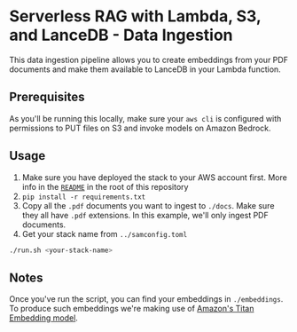 # Serverless RAG with Lambda, S3, and LanceDB - Data Ingestion

This data ingestion pipeline allows you to create embeddings from your PDF 
documents and make them available to LanceDB in your Lambda function.

## Prerequisites

As you'll be running this locally, make sure your `aws cli` is configured with
permissions to PUT files on S3 and invoke models on Amazon Bedrock.

## Usage

1. Make sure you have deployed the stack to your AWS account first. More info in
the [`README`](../README.md) in the root of this repository
1. `pip install -r requirements.txt`
1. Copy all the `.pdf` documents you want to ingest to `./docs`. Make sure they 
all have `.pdf` extensions. In this example, we'll only ingest PDF documents.
1. Get your stack name from `../samconfig.toml`


```bash
./run.sh <your-stack-name>
```

## Notes

Once you've run the script, you can find your embeddings in `./embeddings`.  
To produce such embeddings we're making use of 
[Amazon's Titan Embedding model](https://aws.amazon.com/bedrock/titan/#Titan_Embeddings_.28generally_available.29).